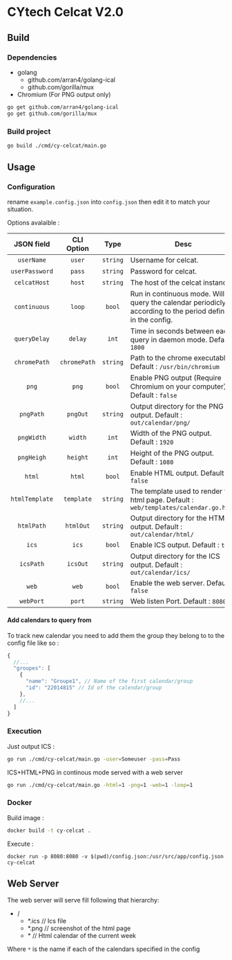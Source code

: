 # CYtech Celcat V2.0

## Build

### Dependencies

- golang
  - github.com/arran4/golang-ical
  - github.com/gorilla/mux
- Chromium (For PNG output only)

``` sh
go get github.com/arran4/golang-ical
go get github.com/gorilla/mux
```

### Build project

``` sh
go build ./cmd/cy-celcat/main.go
```

## Usage

### Configuration

rename `example.config.json` into `config.json` then edit it to match your situation.

Options avalaible :

|   JSON field   |  CLI Option  |   Type   | Desc                                                                                                      |
| :------------: | :----------: | :------: | --------------------------------------------------------------------------------------------------------- |
|   `userName`   |    `user`    | `string` | Username for celcat.                                                                                      |
| `userPassword` |    `pass`    | `string` | Password for celcat.                                                                                      |
|  `celcatHost`  |    `host`    | `string` | The host of the celcat instance.                                                                          |
|  `continuous`  |    `loop`    |  `bool`  | Run in continuous mode. Will query the calendar periodicly according to the period defined in the config. |
|  `queryDelay`  |   `delay`    |  `int`   | Time in seconds between each query in daemon mode. Default : `1800`                                       |
|  `chromePath`  | `chromePath` | `string` | Path to the chrome executable. Default : `/usr/bin/chromium`                                              |
|     `png`      |    `png`     |  `bool`  | Enable PNG output (Require Chromium on your computer). Default : `false `                                 |
|   `pngPath`    |   `pngOut`   | `string` | Output directory for the PNG output. Default : `out/calendar/png/`                                        |
|   `pngWidth`   |   `width`    |  `int`   | Width of the PNG output. Default : `1920`                                                                 |
|   `pngHeigh`   |   `height`   |  `int`   | Height of the PNG output. Default : `1080`                                                                |
|     `html`     |    `html`    |  `bool`  | Enable HTML output. Default : `false`                                                                     |
| `htmlTemplate` |  `template`  | `string` | The template used to render the html page. Default : `web/templates/calendar.go.html`                     |
|   `htmlPath`   |  `htmlOut`   | `string` | Output directory for the HTML output. Default : `out/calendar/html/`                                      |
|     `ics`      |    `ics`     |  `bool`  | Enable ICS output. Default : `true`                                                                       |
|   `icsPath`    |   `icsOut`   | `string` | Output directory for the ICS output. Default : `out/calendar/ics/`                                        |
|     `web`      |    `web`     |  `bool`  | Enable the web server. Default : `false`                                                                  |
|   `webPort`    |    `port`    | `string` | Web listen Port. Default : `8080`                                                                         |


#### Add calendars to query from

To track new calendar you need to add them the group they belong to to the config file like so :

```js
{
  //...
  "groupes": [
    {
      "name": "Groupe1", // Name of the first calendar/group
      "id": "22014815" // Id of the calendar/group
    },
    //...
  ]
}
```

### Execution

Just output ICS :

```sh
go run ./cmd/cy-celcat/main.go -user=Someuser -pass=Pass
```

ICS+HTML+PNG in continous mode served with a web server
```sh
go run ./cmd/cy-celcat/main.go -html=1 -png=1 -web=1 -loop=1
```

### Docker

Build image :
```sh
docker build -t cy-celcat .
```

Execute :
```
docker run -p 8080:8080 -v $(pwd)/config.json:/usr/src/app/config.json cy-celcat
```

## Web Server

The web server will serve fill following that hierarchy:

- /
  - \*.ics // Ics file
  - \*.png // screenshot of the html page
  - \*     // Html calendar of the current week

Where `*` is the name if each of the calendars specified in the config
